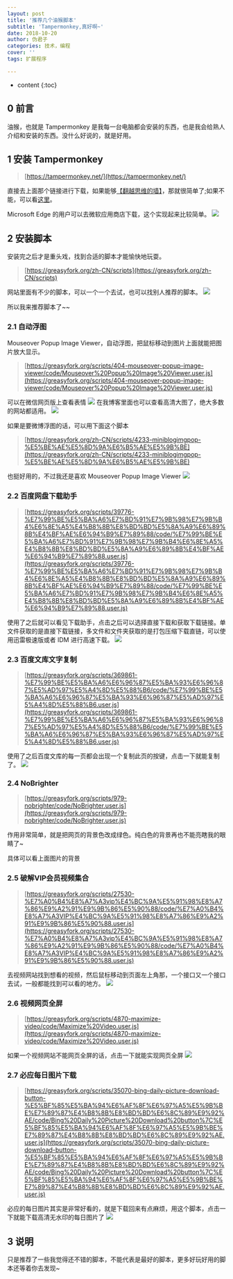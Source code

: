 ```yaml
---
layout: post
title: '推荐几个油猴脚本'
subtitle: 'Tampermonkey,真好啊~'
date: 2018-10-20
author: 伪君子
categories: 技术，编程
cover: ''
tags: 扩展程序

---
```


* content
{:toc}
## 0 前言
油猴，也就是 Tampermonkey 是我每一台电脑都会安装的东西，也是我会给熟人介绍和安装的东西。没什么好说的，就是好用。

## 1  安装 Tampermonkey

>[https://tampermonkey.net/](https://tampermonkey.net/)

直接去上面那个链接进行下载，如果能够[【翻越思维的墙】](https://weijunzii.github.io/2018/07/31/To-Climb-Over-The-Wall.html)，那就很简单了;如果不能，可以看[这里](https://weijunzii.github.io/2018/10/07/Install-The-Chrome-Extension.html)。

Microsoft Edge 的用户可以去微软应用商店下载，这个实现起来比较简单。
![](https://upload-images.jianshu.io/upload_images/2989110-838a2c1706261f89.png)

## 2 安装脚本
安装完之后才是重头戏，找到合适的脚本才能愉快地玩耍。

>[https://greasyfork.org/zh-CN/scripts](https://greasyfork.org/zh-CN/scripts)

网站里面有不少的脚本，可以一个一个去试，也可以找别人推荐的脚本。
![](https://upload-images.jianshu.io/upload_images/2989110-0ae313807f2d2cec.png)

所以我来推荐脚本了~~
###  2.1 自动浮图

Mouseover Popup Image Viewer，自动浮图，把鼠标移动到图片上面就能把图片放大显示。
>[https://greasyfork.org/scripts/404-mouseover-popup-image-viewer/code/Mouseover%20Popup%20Image%20Viewer.user.js](https://greasyfork.org/scripts/404-mouseover-popup-image-viewer/code/Mouseover%20Popup%20Image%20Viewer.user.js)

可以在微信网页版上查看表情
![](https://upload-images.jianshu.io/upload_images/2989110-b3c4d0e55fbbeefa.gif)
在我博客里面也可以查看高清大图了，绝大多数的网站都适用。
![](https://upload-images.jianshu.io/upload_images/2989110-257a43e3a28c0b7a.gif)

如果是要微博浮图的话，可以用下面这个脚本
>[https://greasyfork.org/zh-CN/scripts/4233-miniblogimgpop-%E5%BE%AE%E5%8D%9A%E6%B5%AE%E5%9B%BE](https://greasyfork.org/zh-CN/scripts/4233-miniblogimgpop-%E5%BE%AE%E5%8D%9A%E6%B5%AE%E5%9B%BE)

也挺好用的，不过我还是喜欢 Mouseover Popup Image Viewer
![](https://upload-images.jianshu.io/upload_images/2989110-250b9b37e9ec5f34.png)

###  2.2 百度网盘下载助手
>[https://greasyfork.org/scripts/39776-%E7%99%BE%E5%BA%A6%E7%BD%91%E7%9B%98%E7%9B%B4%E6%8E%A5%E4%B8%8B%E8%BD%BD%E5%8A%A9%E6%89%8B%E4%BF%AE%E6%94%B9%E7%89%88/code/%E7%99%BE%E5%BA%A6%E7%BD%91%E7%9B%98%E7%9B%B4%E6%8E%A5%E4%B8%8B%E8%BD%BD%E5%8A%A9%E6%89%8B%E4%BF%AE%E6%94%B9%E7%89%88.user.js](https://greasyfork.org/scripts/39776-%E7%99%BE%E5%BA%A6%E7%BD%91%E7%9B%98%E7%9B%B4%E6%8E%A5%E4%B8%8B%E8%BD%BD%E5%8A%A9%E6%89%8B%E4%BF%AE%E6%94%B9%E7%89%88/code/%E7%99%BE%E5%BA%A6%E7%BD%91%E7%9B%98%E7%9B%B4%E6%8E%A5%E4%B8%8B%E8%BD%BD%E5%8A%A9%E6%89%8B%E4%BF%AE%E6%94%B9%E7%89%88.user.js)

使用了之后就可以看见下载助手，点击之后可以选择直接下载和获取下载链接。单文件获取的是直接下载链接，多文件和文件夹获取的是打包压缩下载直链，可以使用迅雷极速版或者 IDM 进行高速下载。
![](https://upload-images.jianshu.io/upload_images/2989110-dd2ba0b5af12fb02.png)

###  2.3 百度文库文字复制
>[https://greasyfork.org/scripts/369861-%E7%99%BE%E5%BA%A6%E6%96%87%E5%BA%93%E6%96%87%E5%AD%97%E5%A4%8D%E5%88%B6/code/%E7%99%BE%E5%BA%A6%E6%96%87%E5%BA%93%E6%96%87%E5%AD%97%E5%A4%8D%E5%88%B6.user.js](https://greasyfork.org/scripts/369861-%E7%99%BE%E5%BA%A6%E6%96%87%E5%BA%93%E6%96%87%E5%AD%97%E5%A4%8D%E5%88%B6/code/%E7%99%BE%E5%BA%A6%E6%96%87%E5%BA%93%E6%96%87%E5%AD%97%E5%A4%8D%E5%88%B6.user.js)

使用了之后百度文库的每一页都会出现一个复制此页的按键，点击一下就能复制了。
![](https://upload-images.jianshu.io/upload_images/2989110-ad43a84f213b19e0.gif)

###  2.4 NoBrighter
>[https://greasyfork.org/scripts/979-nobrighter/code/NoBrighter.user.js](https://greasyfork.org/scripts/979-nobrighter/code/NoBrighter.user.js)

作用非常简单，就是把网页的背景色改成绿色。纯白色的背景再也不能亮瞎我的眼睛了~

具体可以看上面图片的背景

###  2.5 破解VIP会员视频集合
>[https://greasyfork.org/scripts/27530-%E7%A0%B4%E8%A7%A3vip%E4%BC%9A%E5%91%98%E8%A7%86%E9%A2%91%E9%9B%86%E5%90%88/code/%E7%A0%B4%E8%A7%A3VIP%E4%BC%9A%E5%91%98%E8%A7%86%E9%A2%91%E9%9B%86%E5%90%88.user.js](https://greasyfork.org/scripts/27530-%E7%A0%B4%E8%A7%A3vip%E4%BC%9A%E5%91%98%E8%A7%86%E9%A2%91%E9%9B%86%E5%90%88/code/%E7%A0%B4%E8%A7%A3VIP%E4%BC%9A%E5%91%98%E8%A7%86%E9%A2%91%E9%9B%86%E5%90%88.user.js)

去视频网站找到想看的视频，然后鼠标移动到页面左上角那，一个接口又一个接口去试，一般都能找到可以看的地方。
![](https://upload-images.jianshu.io/upload_images/2989110-599fb663c3dee7e1.png)

###  2.6 视频网页全屏
>[https://greasyfork.org/scripts/4870-maximize-video/code/Maximize%20Video.user.js](https://greasyfork.org/scripts/4870-maximize-video/code/Maximize%20Video.user.js)

如果一个视频网站不能网页全屏的话，点击一下就能实现网页全屏
![](https://upload-images.jianshu.io/upload_images/2989110-b044bb9255b813aa.png?imageMogr2/auto-orient/strip%7CimageView2/2/w/1240)


###  2.7 必应每日图片下载
>[https://greasyfork.org/scripts/35070-bing-daily-picture-download-button-%E5%BF%85%E5%BA%94%E6%AF%8F%E6%97%A5%E5%9B%BE%E7%89%87%E4%B8%8B%E8%BD%BD%E6%8C%89%E9%92%AE/code/Bing%20Daily%20Picture%20Download%20button%7C%E5%BF%85%E5%BA%94%E6%AF%8F%E6%97%A5%E5%9B%BE%E7%89%87%E4%B8%8B%E8%BD%BD%E6%8C%89%E9%92%AE.user.js](https://greasyfork.org/scripts/35070-bing-daily-picture-download-button-%E5%BF%85%E5%BA%94%E6%AF%8F%E6%97%A5%E5%9B%BE%E7%89%87%E4%B8%8B%E8%BD%BD%E6%8C%89%E9%92%AE/code/Bing%20Daily%20Picture%20Download%20button%7C%E5%BF%85%E5%BA%94%E6%AF%8F%E6%97%A5%E5%9B%BE%E7%89%87%E4%B8%8B%E8%BD%BD%E6%8C%89%E9%92%AE.user.js)

必应的每日图片其实是非常好看的，就是下载回来有点麻烦，用这个脚本，点击一下就能下载高清无水印的每日图片了
![](https://upload-images.jianshu.io/upload_images/2989110-5d93c420a0f33caf.jpg?imageMogr2/auto-orient/strip%7CimageView2/2/w/1240)

##  3 说明
只是推荐了一些我觉得还不错的脚本，不能代表是最好的脚本，更多好玩好用的脚本还等着你去发现~
